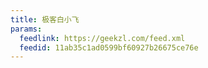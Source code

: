```yaml
---
title: 极客白小飞
params:
  feedlink: https://geekzl.com/feed.xml
  feedid: 11ab35c1ad0599bf60927b26675ce76e
---
```

